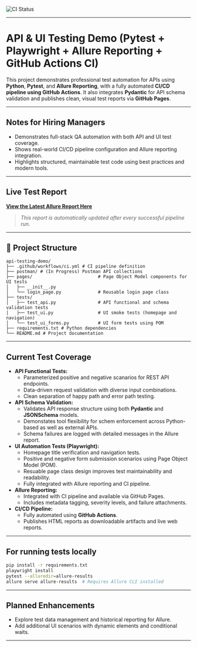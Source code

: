 ![CI Status](https://github.com/Trclark0553/api_testing_demo/actions/workflows/ci.yaml/badge.svg)

---

# API & UI Testing Demo (Pytest + Playwright + Allure Reporting + GitHub Actions CI)

This project demonstrates professional test automation for APIs using **Python**, **Pytest**, and **Allure Reporting**, with a fully automated **CI/CD pipeline using GitHub Actions**. It also integrates **Pydantic** for API schema validation and publishes clean, visual test reports via **GitHub Pages**.

---

## Notes for Hiring Managers

- Demonstrates full-stack QA automation with both API and UI test coverage.
- Shows real-world CI/CD pipeline configuration and Allure reporting integration.
- Highlights structured, maintainable test code using best practices and modern tools.

---

## Live Test Report

[**View the Latest Allure Report Here**](https://trclark0553.github.io/api_testing_demo/)

> _This report is automatically updated after every successful pipeline run._

---

## 📂 Project Structure

```
api-testing-demo/
├── .github/workflows/ci.yml # CI pipeline definition
├── postman/ # (In Progress) Postman API collections
├── pages/                         # Page Object Model components for UI tests
│   ├── __init__.py
│   └── login_page.py              # Reusable login page class
├── tests/
│   ├── test_api.py                # API functional and schema validation tests
│   ├── test_ui.py                 # UI smoke tests (homepage and navigation)
│   └── test_ui_forms.py           # UI form tests using POM
├── requirements.txt # Python dependencies
└── README.md # Project documentation
```

---

## Current Test Coverage

- **API Functional Tests:**
  - Parameterized positive and negative scanarios for REST API endpoints.
  - Data-driven request validation with diverse input combinations.
  - Clean separation of happy path and error path testing.
- **API Schema Validation:**
  - Validates API response structure using both **Pydantic** and **JSONSchema** models.
  - Demonstates tool flexibility for schem enforcement across Python-based as well as external APIs.
  - Schema failures are logged with detailed messages in the Allure report.
- **UI Automation Tests (Playwright):**
  - Homepage title verification and navigation tests.
  - Positive and negative form submission scenarios using Page Object Model (POM).
  - Resuable page class design improves test maintainability and readability.
  - Fully integrated with Allure reporting and CI pipeline.
- **Allure Reporting:**
  - Integrated with CI pipeline and available via GitHub Pages.
  - Includes metadata tagging, severity levels, and failure attachments.
- **CI/CD Pipeline:**
  - Fully automated using **GitHub Actions**.
  - Publishes HTML reports as downloadable artifacts and live web reports.
  
---

## For running tests locally

```bash
pip install -r requirements.txt
playwright install
pytest --alluredir=allure-results
allure serve allure-results  # Requires Allure CLI installed
```

---

## Planned Enhancements

- Explore test data management and historical reporting for Allure.
- Add additional UI scenarios with dynamic elements and conditional waits.

---
